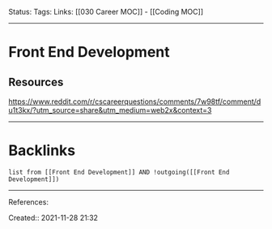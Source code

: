 Status: 
Tags: 
Links: [[030 Career MOC]] - [[Coding MOC]]
___
# Front End Development
## Resources
https://www.reddit.com/r/cscareerquestions/comments/7w98tf/comment/du1t3kx/?utm_source=share&utm_medium=web2x&context=3
___
# Backlinks
```dataview
list from [[Front End Development]] AND !outgoing([[Front End Development]])
```
___
References:

Created:: 2021-11-28 21:32
